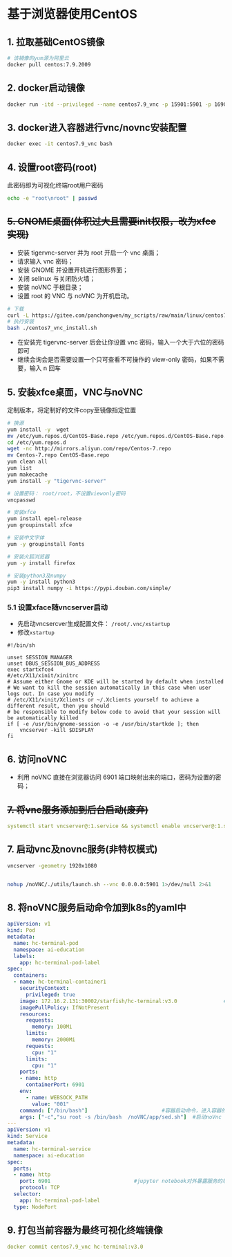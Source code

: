 # 基于浏览器使用CentOS

## 1. 拉取基础CentOS镜像

```bash
# 该镜像的yum源为阿里云
docker pull centos:7.9.2009
```

## 2. docker启动镜像

```bash
docker run -itd --privileged --name centos7.9_vnc -p 15901:5901 -p 16901:6901 centos:7.9.2009 /usr/sbin/init
```

## 3. docker进入容器进行vnc/novnc安装配置

```bash
docker exec -it centos7.9_vnc bash
```

## 4. 设置root密码(root)

此密码即为可视化终端root用户密码

```bash
echo -e "root\nroot" | passwd
```

## ~~5. GNOME桌面(体积过大且需要init权限，改为xfce实现)~~

- 安装 tigervnc-server 并为 root 开启一个 vnc 桌面；
- 请求输入 vnc 密码；
- 安装 GNOME 并设置开机进行图形界面；
- 关闭 selinux 与关闭防火墙；
- 安装 noVNC 于根目录；
- 设置 root 的 VNC 与 noVNC 为开机启动。

```bash
# 下载
curl -L https://gitee.com/panchongwen/my_scripts/raw/main/linux/centos7_vnc_install.sh -o centos7_vnc_install.sh
# 执行安装
bash ./centos7_vnc_install.sh
```

- 在安装完 tigervnc-server 后会让你设置 vnc 密码，输入一个大于六位的密码即可
- 继续会询会是否需要设置一个只可查看不可操作的 view-only 密码，如果不需要，输入 n 回车

## 5. 安装xfce桌面，VNC与noVNC

定制版本，将定制好的文件copy至镜像指定位置

```bash
# 换源
yum install -y  wget
mv /etc/yum.repos.d/CentOS-Base.repo /etc/yum.repos.d/CentOS-Base.repo.bk
cd /etc/yum.repos.d
wget -nc http://mirrors.aliyun.com/repo/Centos-7.repo
mv Centos-7.repo CentOS-Base.repo
yum clean all
yum list
yum makecache
yum install -y "tigervnc-server"

# 设置密码： root/root，不设置viewonly密码
vncpasswd

# 安装xfce
yum install epel-release
yum groupinstall xfce

# 安装中文字体
yum -y groupinstall Fonts

# 安装火狐浏览器
yum -y install firefox

# 安装python3及numpy
yum -y install python3
pip3 install numpy -i https://pypi.douban.com/simple/
```

### 5.1 设置xface随vncserver启动

- 先启动vncsercver生成配置文件： `/root/.vnc/xstartup`
- 修改`xstartup`

```shell
#!/bin/sh

unset SESSION_MANAGER
unset DBUS_SESSION_BUS_ADDRESS
exec startxfce4
#/etc/X11/xinit/xinitrc
# Assume either Gnome or KDE will be started by default when installed
# We want to kill the session automatically in this case when user logs out. In case you modify
# /etc/X11/xinit/Xclients or ~/.Xclients yourself to achieve a different result, then you should
# be responsible to modify below code to avoid that your session will be automatically killed
if [ -e /usr/bin/gnome-session -o -e /usr/bin/startkde ]; then
	vncserver -kill $DISPLAY
fi
```



## 6. 访问noVNC

- 利用 noVNC 直接在浏览器访问 6901 端口映射出来的端口，密码为设置的密码；

## ~~7. 将vnc服务添加到后台启动(废弃)~~

```yaml
systemctl start vncserver@:1.service && systemctl enable vncserver@:1.service # 启动vnc并加入开机自启
```

## 7. 启动vnc及novnc服务(非特权模式)

```bash
vncserver -geometry 1920x1080


nohup /noVNC/./utils/launch.sh --vnc 0.0.0.0:5901 1>/dev/null 2>&1
```

## 8. 将noVNC服务启动命令加到k8s的yaml中

```yaml
apiVersion: v1
kind: Pod
metadata:
  name: hc-terminal-pod
  namespace: ai-education
  labels:
    app: hc-terminal-pod-label
spec:
  containers:
  - name: hc-terminal-container1
    securityContext:
      privileged: true
    image: 172.16.2.131:30002/starfish/hc-terminal:v3.0               #ts-jupyter是包含hc-cpu-jupyterflow+keras+jupyter的镜像的名字
    imagePullPolicy: IfNotPresent
    resources:
      requests:
        memory: 100Mi
      limits:
        memory: 2000Mi
      requests:
        cpu: "1"
      limits:
        cpu: "1"
    ports:
    - name: http
      containerPort: 6901
    env:
      - name: WEBSOCK_PATH
        value: "001"
    command: ["/bin/bash"]                        #容器启动命令，进入容器的shell终端
    args: ["-c","su root -s /bin/bash  /noVNC/app/sed.sh"]  #启动noVnc
---
apiVersion: v1
kind: Service
metadata:
  name: hc-terminal-service
  namespace: ai-education
spec:
  ports:
  - name: http
    port: 6901                           #jupyter notebook对外暴露服务的端口号
    protocol: TCP
  selector:
    app: hc-terminal-pod-label
  type: NodePort
```

## 9. 打包当前容器为最终可视化终端镜像

```yaml
docker commit centos7.9_vnc hc-terminal:v3.0
```